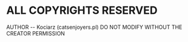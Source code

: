 # ALL COPYRIGHTS RESERVED 
AUTHOR -- Kociarz (catsenjoyers.pl)
DO NOT MODIFY WITHOUT THE CREATOR PERMISSION
